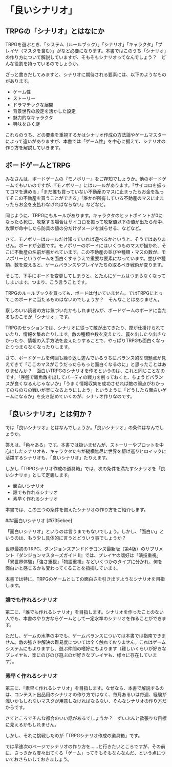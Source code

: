 # 「良いシナリオ」

## TRPGの「シナリオ」とはなにか

TRPGを遊ぶとき、「システム（ルールブック）」「シナリオ」「キャラクタ」「プレイヤ（マスタを含む）」がなど必要になります。本書ではこのうち「シナリオ」の作り方について解説していますが、そもそもシナリオってなんでしょう？　どんな役割を持っているのでしょうか。

ざっと書きだしてみますと、シナリオに期待される要素には、以下のようなものがあります。

* ゲーム性
* ストーリー
* ドラマチックな展開
* 背景世界の設定を活かした設定
* 魅力的なキャラクタ
* 興味をひく謎

これらのうち、どの要素を重視するかはシナリオ作成の方法論やゲームマスターによって違いがありますが、本書では「ゲーム性」を中心に据えて、シナリオの作り方を解説していきます。

## ボードゲームとTRPG

みなさんは、ボードゲームの『モノポリー』をご存知でしょうか。他のボードゲームでもいいのですが、『モノポリー』にはルールがあります。「サイコロを振ってコマを進める」「まだ誰も買っていない不動産のマスに止まったらお金を払ってそこの不動産を買うことができる」「誰かが所有している不動産のマスに止まったらお金を支払わなければならない」などなど。

同じように、TRPGにもルールがあります。キャラクタのヒットポイントが0になったら死亡、攻撃する場合はサイコロを振って攻撃値以下の値が出たら命中、攻撃が命中したら防具の値の分だけダメージを減らせる、などなど。

さて、モノポリーはルールだけ知っていれば遊べるかというと、そうではありません。ボードが必要です。モノポリーのボードにはいくつものマスが描かれ、そこに不動産の名前が書かれています。この不動産の並びや種類・マスの数が、モノポリーというゲームを面白くするうえで重要な要素になっています。並びや種類、数を変えると、ゲームバランスやプレイヤたちの取るべき戦術が変ります。

そして、下手にボードを変更してしまうと、とたんにゲームはつまらなくなってしまいます。つまり、こう言うことです。

TRPGのルールブックを買っても、ボードは付いていません。ではTRPGにとってこのボードに当たるものはないのでしょうか？　そんなことはありません。

察しのいい読者の方は気づいたかもしれませんが、ボードゲームのボードに当たるものこそが「シナリオ」です。

TRPGのセッションでは、シナリオに従って敵が出てきたり、罠が仕掛けられていたり、情報を集めたりします。敵の種類や数を変えたり、罠を出したり出さなかったり、情報の入手方法を変えたりすることで、やっぱりTRPGも面白くなったりつまらなくなったりします。

さて、ボードゲームを何回も繰り返し遊んでいるうちにバランス的な問題点が見えてきて「ここのマスがこうだったらもっと面白くなるのに」と思ったことはありませんか？　面白いTRPGのシナリオを作るというのは、これと同じことなのです。「序盤で雑魚敵を出してパーティの戦力を削っておくと、ちょうどバランスが良くなるんじゃないか」「うまく情報収集を成功させれば敵の弱点がわかってのちのちの戦いが楽になるようにしよう」というように「どうしたら面白いゲームになるか」を突き詰めていくのが、シナリオ作りなのです。

## 「良いシナリオ」とは何か？

では「良いシナリオ」とはなんでしょうか。「良いシナリオ」の条件はなんでしょうか。

答えは、「色々ある」です。本書では扱いませんが、ストーリーやプロットを中心にしたシナリオも、キャラクタたちが縦横無尽に世界を駆け巡りヒロイックに活躍するシナリオも、「良いシナリオ」たりえます。

しかし「TRPGシナリオ作成の道具箱」では、次の条件を満たすシナリオを「良いシナリオ」として定義します。

* 面白いシナリオ
* 誰でも作れるシナリオ
* 素早く作れるシナリオ

本書では、この三つの条件を備えたシナリオの作り方をご紹介します。

###面白いシナリオ [#i735ebee]

「面白いシナリオ」というのは言うまでもないでしょう。しかし、「面白い」というのは、もう少し具体的に言うとどういう事でしょうか？

世界最初のTRPG、ダンジョンズアンドドラゴンズ最新版（第4版）のサプリメント『ダンジョンマスターズガイド II』では、プレイヤの嗜好は「演技重視」「異世界体験」「強さ重視」「物語重視」などいくつかのタイプに分かれ、何を面白いと感じるかも変わってくることを指摘しています。

本書では特に、TRPGのゲームとしての面白さを引き出すようなシナリオを目指します。

### 誰でも作れるシナリオ

第二に、「誰でも作れるシナリオ」を目指します。シナリオを作ったことのない人でも、本書のやり方ならゲームとして一定水準のシナリオを作ることができます。

ただし、ゲームの水準の中でも、ゲームバランスについては本書では指南できません。敵の強さや解決の難易度については全く触れておりません。これはゲームシステムにもよりますし、遊ぶ仲間の嗜好にもよります（難しいくらいが好きなプレイヤも、楽にのびのび遊ぶのが好きなプレイヤも、様々に存在しています）。

### 素早く作れるシナリオ

第三に、「素早く作れるシナリオ」を目指します。なぜなら、本書で解説するのは、コンテスト出品用のシナリオの作り方ではなく、毎月あるいは毎週、経験が浅いかもしれないマスタが用意しなければならない、そんなシナリオの作り方だからです。

さてところでそんな都合のいい話があるでしょうか？　ずいぶんと欲張りな目標に見えるかもしれません。

しかし、それに挑戦したのが「TRPGシナリオ作成の道具箱」です。

では早速次のページでシナリオの作り方を……と行きたいところですが、その前に、さっきから度々出てくる「ゲーム」ってそもそもなんなんだ、という点についておさらいしておきましょう。

